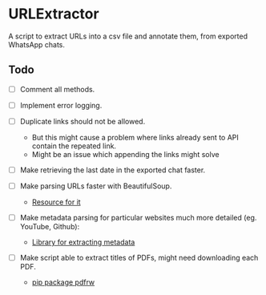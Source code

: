 # URLExtractor
A script to extract URLs into a csv file and annotate them, from exported WhatsApp chats.

## Todo

- [ ] Comment all methods.
- [ ] Implement error logging.

- [ ] Duplicate links should not be allowed.
  - But this might cause a problem where links already sent to API contain the repeated link.
  - Might be an issue which appending the links might solve

- [ ] Make retrieving the last date in the exported chat faster.

- [ ] Make parsing URLs faster with BeautifulSoup.
    - [Resource for it](https://thehftguy.com/2020/07/28/making-beautifulsoup-parsing-10-times-faster/)
  
- [ ] Make metadata parsing for particular websites much more detailed (eg. YouTube, Github):
  - [Library for extracting metadata](https://github.com/erikriver/opengraph)
  
- [ ] Make script able to extract titles of PDFs, might need downloading each PDF.
  - [pip package pdfrw](https://github.com/pmaupin/pdfrw)
